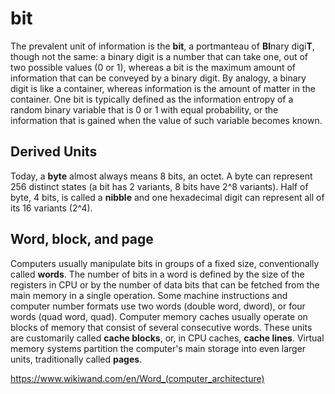 # bit

The prevalent unit of information is the **bit**, a portmanteau of **BI**nary digi**T**, though not the same: a binary digit is a number that can take one, out of two possible values (0 or 1), whereas a bit is the maximum amount of information that can be conveyed by a binary digit. By analogy, a binary digit is like a container, whereas information is the amount of matter in the container. One bit is typically defined as the information entropy of a random binary variable that is 0 or 1 with equal probability, or the information that is gained when the value of such variable becomes known.


## Derived Units
Today, a **byte** almost always means 8 bits, an octet. A byte can represent 256 distinct states (a bit has 2 variants, 8 bits have 2^8 variants). Half of byte, 4 bits, is called a **nibble** and one hexadecimal digit can represent all of its 16 variants (2^4).


## Word, block, and page
Computers usually manipulate bits in groups of a fixed size, conventionally called **words**. The number of bits in a word is defined by the size of the registers in CPU or by the number of data bits that can be fetched from the main memory in a single operation. Some machine instructions and computer number formats use two words (double word, dword), or four words (quad word, quad). Computer memory caches usually operate on blocks of memory that consist of several consecutive words. These units are customarily called **cache blocks**, or, in CPU caches, **cache lines**. Virtual memory systems partition the computer's main storage into even larger units, traditionally called **pages**.

https://www.wikiwand.com/en/Word_(computer_architecture)


